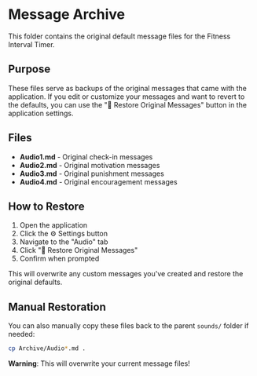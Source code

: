 # Message Archive

This folder contains the original default message files for the Fitness Interval Timer.

## Purpose

These files serve as backups of the original messages that came with the application. If you edit or customize your messages and want to revert to the defaults, you can use the "🔄 Restore Original Messages" button in the application settings.

## Files

- **Audio1.md** - Original check-in messages
- **Audio2.md** - Original motivation messages  
- **Audio3.md** - Original punishment messages
- **Audio4.md** - Original encouragement messages

## How to Restore

1. Open the application
2. Click the ⚙️ Settings button
3. Navigate to the "Audio" tab
4. Click "🔄 Restore Original Messages"
5. Confirm when prompted

This will overwrite any custom messages you've created and restore the original defaults.

## Manual Restoration

You can also manually copy these files back to the parent `sounds/` folder if needed:

```bash
cp Archive/Audio*.md .
```

**Warning**: This will overwrite your current message files!
